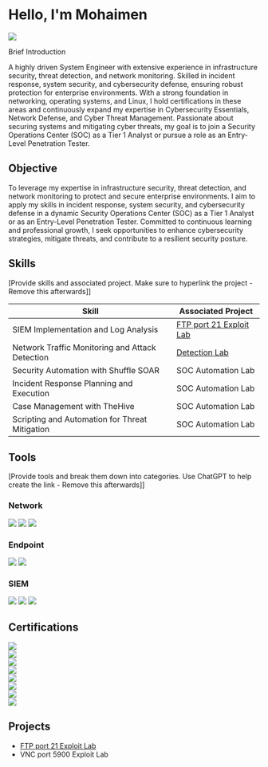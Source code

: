 # Hello, I'm Mohaimen
<a href="https://linkedin.com/in/mohaimen-dimaronsing/"><img src="https://img.shields.io/badge/-LinkedIn-0072b1?&style=for-the-badge&logo=linkedin&logoColor=white" /></a>

Brief Introduction

A highly driven System Engineer with extensive experience in infrastructure security, threat detection, and network monitoring. Skilled in incident response, system security, and cybersecurity defense, ensuring robust protection for enterprise environments. With a strong foundation in networking, operating systems, and Linux, I hold certifications in these areas and continuously expand my expertise in Cybersecurity Essentials, Network Defense, and Cyber Threat Management. Passionate about securing systems and mitigating cyber threats, my goal is to join a Security Operations Center (SOC) as a Tier 1 Analyst or pursue a role as an Entry-Level Penetration Tester.

## Objective


To leverage my expertise in infrastructure security, threat detection, and network monitoring to protect and secure enterprise environments. I aim to apply my skills in incident response, system security, and cybersecurity defense in a dynamic Security Operations Center (SOC) as a Tier 1 Analyst or as an Entry-Level Penetration Tester. Committed to continuous learning and professional growth, I seek opportunities to enhance cybersecurity strategies, mitigate threats, and contribute to a resilient security posture.

## Skills
[Provide skills and associated project. Make sure to hyperlink the project - Remove this afterwards]]

| Skill                                         | Associated Project         |
|-----------------------------------------------|----------------------------|
| SIEM Implementation and Log Analysis          | <a href="https://github.com/CyberSecMohaimen/FTP-port-21-Exploit-Lab/blob/main">FTP port 21 Exploit Lab</a>|
| Network Traffic Monitoring and Attack Detection | <a href="https://google.com">Detection Lab</a>|
| Security Automation with Shuffle SOAR         | SOC Automation Lab|
| Incident Response Planning and Execution      | SOC Automation Lab|
| Case Management with TheHive                  | SOC Automation Lab|
| Scripting and Automation for Threat Mitigation | SOC Automation Lab|

## Tools
[Provide tools and break them down into categories. Use ChatGPT to help create the link - Remove this afterwards]]

### Network
<div>
    <img src="https://img.shields.io/badge/-Wireshark-1679A7?&style=for-the-badge&logo=Wireshark&logoColor=white" />
    <img src="https://img.shields.io/badge/-Suricata-EF3B2D?&style=for-the-badge&logo=Suricata&logoColor=white" />
    <img src="https://img.shields.io/badge/-Zeek-777BB4?&style=for-the-badge&logo=Zeek&logoColor=white" />
</div>

### Endpoint
<div>
    <img src="https://img.shields.io/badge/-Microsoft_Defender_for_Endpoint-00A4EF?&style=for-the-badge&logo=Microsoft&logoColor=white" />
    <img src="https://img.shields.io/badge/-Velociraptor-4B275F?&style=for-the-badge&logo=Velociraptor&logoColor=white" />
</div>

### SIEM
<div>
    <img src="https://img.shields.io/badge/-Microsoft_Sentinel-0078D4?&style=for-the-badge&logo=Microsoft&logoColor=white" />
    <img src="https://img.shields.io/badge/-Splunk-000000?&style=for-the-badge&logo=Splunk&logoColor=white" />
    <img src="https://img.shields.io/badge/-Elastic-005571?&style=for-the-badge&logo=Elastic&logoColor=white" />
</div>

## Certifications

<div>

<img src="https://img.shields.io/badge/-Cyber%20Threat%20Management%20(Networking%20Academy)-orange?&style=for-the-badge&logo=Cisco&logoColor=white" /> 
<br>
<img src="https://img.shields.io/badge/-Network%20Defense%20(Networking%20Academy)-red?&style=for-the-badge&logo=Cisco&logoColor=white" />  
<br>
<img src="https://img.shields.io/badge/-Introduction%20to%20Cybersecurity%20(Networking%20Academy)-purple?&style=for-the-badge&logo=Cisco&logoColor=white" />
<br>
<img src="https://img.shields.io/badge/-Linux%20Unhatched%20(Networking%20Academy)-black?&style=for-the-badge&logo=Linux&logoColor=white" />
<br>
<img src="https://img.shields.io/badge/-Networking%20Basics%20(Networking%20Academy)-blue?&style=for-the-badge&logo=Cisco&logoColor=white" />
<br>
<img src="https://img.shields.io/badge/-Operating%20Systems%20Basics%20(Networking%20Academy)-green?&style=for-the-badge&logo=Windows&logoColor=white" />
<br>
<img src="https://img.shields.io/badge/-Microsoft%20Azure%20Fundamentals%3A%20Describe%20Cloud%20Concepts%20(Microsoft)-blue?&style=for-the-badge&logo=Microsoft&logoColor=white" />  
<br>
<img src="https://img.shields.io/badge/-Automate%20Azure%20Tasks%20with%20Azure%20PowerShell%20(Microsoft)-darkblue?&style=for-the-badge&logo=PowerShell&logoColor=white" />  




</div>

## Projects
- <a href="https://github.com/CyberSecMohaimen/FTP-port-21-Exploit-Lab/blob/main">FTP port 21 Exploit Lab</a>
-  VNC port 5900 Exploit Lab
